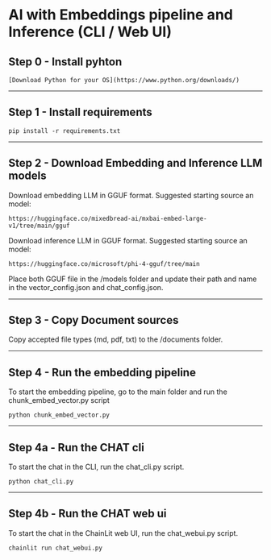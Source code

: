 # AI with Embeddings pipeline and Inference (CLI / Web UI)

## Step 0 - Install pyhton
```
[Download Python for your OS](https://www.python.org/downloads/)
```
------
## Step 1 - Install requirements
```
pip install -r requirements.txt
```
------
## Step 2 - Download Embedding and Inference LLM models
Download embedding LLM in GGUF format.
Suggested starting source an model:
```
https://huggingface.co/mixedbread-ai/mxbai-embed-large-v1/tree/main/gguf
```

Download inference LLM in GGUF format.
Suggested starting source an model:
```
https://huggingface.co/microsoft/phi-4-gguf/tree/main
```

Place both GGUF file in the /models folder and update their path and name in the vector_config.json and chat_config.json. 

------
## Step 3 - Copy Document sources
Copy accepted file types (md, pdf, txt) to the /documents folder.

------
## Step 4 - Run the embedding pipeline 
To start the embedding pipeline, go to the main folder and run the chunk_embed_vector.py script
```
python chunk_embed_vector.py
```

------
## Step 4a - Run the CHAT cli
To start the chat in the CLI, run the chat_cli.py script.
```
python chat_cli.py
```

------
## Step 4b - Run the CHAT web ui 
To start the chat in the ChainLit web UI, run the chat_webui.py script.
```
chainlit run chat_webui.py
```
